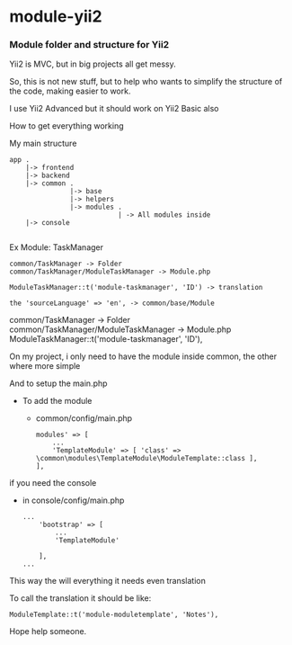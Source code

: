 # module-yii2
### Module folder and structure for Yii2

Yii2 is MVC, but in big projects all get messy.

So, this is not new stuff, but to help who wants to simplify the structure of the code, making easier to work.

I use Yii2 Advanced but it should work on Yii2 Basic also

How to get everything working

My main structure

```
app .
    |-> frontend
    |-> backend 
    |-> common .
               |-> base
               |-> helpers
               |-> modules .
                           | -> All modules inside
    |-> console
    
```

Ex Module:
TaskManager

```
common/TaskManager -> Folder
common/TaskManager/ModuleTaskManager -> Module.php

ModuleTaskManager::t('module-taskmanager', 'ID') -> translation

the 'sourceLanguage' => 'en', -> common/base/Module
````

common/TaskManager -> Folder
common/TaskManager/ModuleTaskManager -> Module.php
ModuleTaskManager::t('module-taskmanager', 'ID'),

On my project, i only need to have the module inside common, the other where more simple

And to setup the main.php

- To add the module
  - common/config/main.php

    ```
    modules' => [
        ...
        'TemplateModule' => [ 'class' => \common\modules\TemplateModule\ModuleTemplate::class ],
    ],
    ```

if you need the console

- in console/config/main.php

  ```
  ...
      'bootstrap' => [
          ...
          'TemplateModule'
  
      ],
  ...
  ```

This way the will everything it needs even translation

To call the translation it should be like:
```
ModuleTemplate::t('module-moduletemplate', 'Notes'),
```

Hope help someone.
